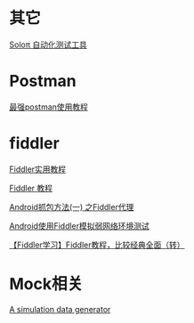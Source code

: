 # 其它

[Soloπ 自动化测试工具](https://github.com/alipay/SoloPi)

# Postman

[最强postman使用教程](https://blog.csdn.net/u013613428/column/info/37531)

# fiddler

[Fiddler实用教程](https://segmentfault.com/a/1190000004240812)

[Fiddler 教程](https://www.cnblogs.com/TankXiao/archive/2012/02/06/2337728.html)

[Android抓包方法(一)
之Fiddler代理](https://www.cnblogs.com/findyou/p/3491014.html)

[Android使用Fiddler模拟弱网络环境测试](https://blog.csdn.net/u010618194/article/details/76652513)

[【Fiddler学习】Fiddler教程，比较经典全面（转）](https://www.cnblogs.com/conquerorren/p/8472285.html)

# Mock相关

[A simulation data generator](https://github.com/nuysoft/Mock)





